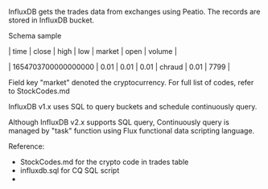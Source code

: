 <p>InfluxDB gets the trades data from exchanges using Peatio. The records are stored in InfluxDB bucket.</p>

<p>Schema sample</p>
<p>| time                | close | high | low  | market | open | volume |</p>
<p>| 1654703700000000000 | 0.01  | 0.01 | 0.01 | chraud | 0.01 | 7799   |</p>

<p>Field key "market" denoted the cryptocurrency. For full list of codes, refer to StockCodes.md</p>

<p>InfluxDB v1.x uses SQL to query buckets and schedule continuously query.</p>

<p>Although InfluxDB v2.x supports SQL query, Continuously query is managed by "task" function using Flux functional data scripting language.</p>


<p>Reference:</p>
<ul>
    <li>StockCodes.md for the crypto code in trades table</li>
    <li>influxdb.sql for CQ SQL script</li>
    <li></li> 
</ul>
